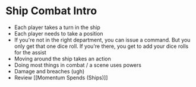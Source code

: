 # Ship Combat Intro

- Each player takes a turn in the ship
- Each player needs to take a position
- If you're not in the right department, you can issue a command. But you only get that one dice roll. If you're there, you get to add your dice rolls for the assist
- Moving around the ship takes an action
- Doing most things in combat / a scene uses powers
- Damage and breaches (ugh)
- Review [[Momentum Spends (Ships)]]

